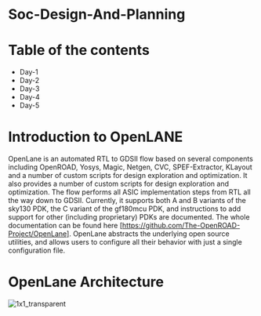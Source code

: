 # Soc-Design-And-Planning
# Table of the contents
* Day-1
* Day-2
* Day-3
* Day-4
* Day-5
# Introduction to OpenLANE
OpenLane is an automated RTL to GDSII flow based on several components including OpenROAD, Yosys, Magic, Netgen, CVC, SPEF-Extractor, KLayout and a number of custom scripts for design exploration and optimization. It also provides a number of custom scripts for design exploration and optimization. The flow performs all ASIC implementation steps from RTL all the way down to GDSII. Currently, it supports both A and B variants of the sky130 PDK, the C variant of the gf180mcu PDK, and instructions to add support for other (including proprietary) PDKs are documented. The whole documentation can be found here [https://github.com/The-OpenROAD-Project/OpenLane]. OpenLane abstracts the underlying open source utilities, and allows users to configure all their behavior with just a single configuration file.
# OpenLane Architecture


![1x1_transparent](https://github.com/plnarasimha/Soc-Design-And-Planning/assets/75074032/9a339162-3e24-4e6b-842e-5daa74d20b1e)
